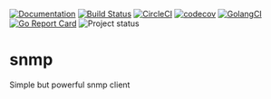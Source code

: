 [![Documentation](https://godoc.org/github.com/nikandfor/snmp?status.svg)](http://godoc.org/github.com/nikandfor/snmp)
[![Build Status](https://travis-ci.com/nikandfor/snmp.svg?branch=master)](https://travis-ci.com/nikandfor/snmp)
[![CircleCI](https://circleci.com/gh/nikandfor/snmp.svg?style=svg)](https://circleci.com/gh/nikandfor/snmp)
[![codecov](https://codecov.io/gh/nikandfor/snmp/branch/master/graph/badge.svg)](https://codecov.io/gh/nikandfor/snmp)
[![GolangCI](https://golangci.com/badges/github.com/nikandfor/snmp.svg)](https://golangci.com/r/github.com/nikandfor/snmp)
[![Go Report Card](https://goreportcard.com/badge/github.com/nikandfor/snmp)](https://goreportcard.com/report/github.com/nikandfor/snmp)
![Project status](https://img.shields.io/badge/status-beta-yellow.svg)

# snmp

Simple but powerful snmp client
